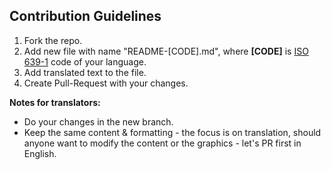 ## Contribution Guidelines

1. Fork the repo.
2. Add new file with name "README-[CODE].md", where **[CODE]** is [ISO 639-1](https://en.wikipedia.org/wiki/List_of_ISO_639-1_codes) code of your language.
3. Add translated text to the file.
4. Create Pull-Request with your changes.

**Notes for translators:**

* Do your changes in the new branch.
* Keep the same content & formatting - the focus is on translation, should anyone want to modify the content or the graphics - let's PR first in English.